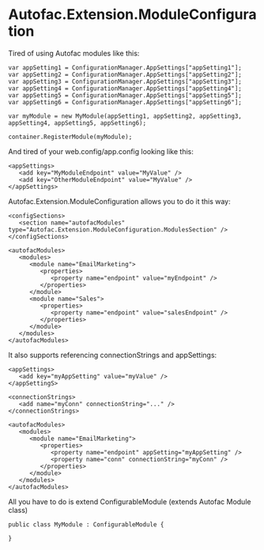 Autofac.Extension.ModuleConfiguration
=====================================
Tired of using Autofac modules like this:

```
var appSetting1 = ConfigurationManager.AppSettings["appSetting1"];
var appSetting2 = ConfigurationManager.AppSettings["appSetting2"];
var appSetting3 = ConfigurationManager.AppSettings["appSetting3"];
var appSetting4 = ConfigurationManager.AppSettings["appSetting4"];
var appSetting5 = ConfigurationManager.AppSettings["appSetting5"];
var appSetting6 = ConfigurationManager.AppSettings["appSetting6"];

var myModule = new MyModule(appSetting1, appSetting2, appSetting3, appSetting4, appSetting5, appSetting6);

container.RegisterModule(myModule);

```

And tired of your web.config/app.config looking like this:

```
<appSettings>
   <add key="MyModuleEndpoint" value="MyValue" />
   <add key="OtherModuleEndpoint" value="MyValue" />
</appSettings>
```

Autofac.Extension.ModuleConfiguration allows you to do it this way:

```
<configSections>
   <section name="autofacModules" type="Autofac.Extension.ModuleConfiguration.ModulesSection" />
</configSections>
```

```
<autofacModules>
   <modules>
      <module name="EmailMarketing">
         <properties>
            <property name="endpoint" value="myEndpoint" />
         </properties>
      </module>
      <module name="Sales">
         <properties>
            <property name="endpoint" value="salesEndpoint" />
         </properties>
      </module>
   </modules>
</autofacModules>
```

It also supports referencing connectionStrings and appSettings:

```
<appSettings>
   <add key="myAppSetting" value="myValue" />
</appSettingS>

<connectionStrings>
   <add name="myConn" connectionString="..." />
</connectionStrings>

<autofacModules>
   <modules>
      <module name="EmailMarketing">
         <properties>
            <property name="endpoint" appSetting="myAppSetting" />
            <property name="conn" connectionString="myConn" />
         </properties>
      </module>
   </modules>
</autofacModules>
```

All you have to do is extend ConfigurableModule (extends Autofac Module class)

```
public class MyModule : ConfigurableModule {

}
```
